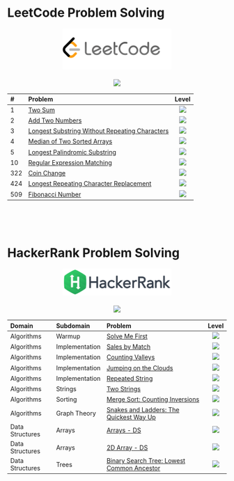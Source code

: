# LeetCode Problem Solving
<div style='float: center; text-align: center; margin-bottom: 20px' align="center">
  <a href='https://leetcode.com/jiaguo1000' target="_blank">
  <img width="250px" src="LeetCode/icon.png" />
  </a>
</div>

<p align="center">
  <img src="https://img.shields.io/badge/Language-Python-blue">
</p>


| #          | Problem                                 | Level |
| :-------------- |:--------------------------------------- |:-----:|
| 1     | [Two Sum](https://github.com/jiaguo1000/LeetCode-HackerRank/blob/main/LeetCode/Solutions/two-sum.py)                                                                               | <img src="https://img.shields.io/badge/-Easy-brightgreen"> |
| 2     | [Add Two Numbers](https://github.com/jiaguo1000/LeetCode-HackerRank/blob/main/LeetCode/Solutions/add-two-numbers.py)                                                               | <img src="https://img.shields.io/badge/-Medium-yellow">    |
| 3     | [Longest Substring Without Repeating Characters](https://github.com/jiaguo1000/LeetCode-HackerRank/blob/main/LeetCode/Solutions/longest-substring-without-repeating-characters.py) | <img src="https://img.shields.io/badge/-Medium-yellow">    |
| 4     | [Median of Two Sorted Arrays](https://github.com/jiaguo1000/LeetCode-HackerRank/blob/main/LeetCode/Solutions/median-of-two-sorted-arrays.py)                                       | <img src="https://img.shields.io/badge/-Hard-red">         |
| 5     | [Longest Palindromic Substring](https://github.com/jiaguo1000/LeetCode-HackerRank/blob/main/LeetCode/Solutions/longest-palindromic-substring.py)                                   | <img src="https://img.shields.io/badge/-Medium-yellow">    |
| 10    | [Regular Expression Matching](https://github.com/jiaguo1000/LeetCode-HackerRank/blob/main/LeetCode/Solutions/regular-expression-matching.py)                                       | <img src="https://img.shields.io/badge/-Hard-red">         |
| 322   | [Coin Change](https://github.com/jiaguo1000/LeetCode-HackerRank/blob/main/LeetCode/Solutions/coin-change.py)                                                                       | <img src="https://img.shields.io/badge/-Medium-yellow">    |
| 424   | [Longest Repeating Character Replacement](https://github.com/jiaguo1000/LeetCode-HackerRank/blob/main/LeetCode/Solutions/longest-repeating-character-replacement.py)               | <img src="https://img.shields.io/badge/-Medium-yellow">    |
| 509   | [Fibonacci Number](https://github.com/jiaguo1000/LeetCode-HackerRank/blob/main/LeetCode/Solutions/fibonacci-number.py)                                                             | <img src="https://img.shields.io/badge/-Easy-brightgreen"> |


<p align="center">
<br>
<br>
<br>
</p>


# HackerRank Problem Solving
<div style='float: center; text-align: center; margin-bottom: 20px' align="center">
  <a href='https://www.hackerrank.com/guojia1993' target="_blank">
  <img width="250px" src="HackerRank/icon.png" />
  </a>
</div>

<p align="center">
	<img src="https://img.shields.io/badge/Language-Python-blue">
</p>


| Domain          | Subdomain       | Problem                                 | Level |
| :-------------- | :-------------- |:--------------------------------------- |:-----:|
| Algorithms      | Warmup          | [Solve Me First](https://github.com/jiaguo1000/LeetCode-HackerRank/blob/main/HackerRank/Algorithms/solve-me-first.py)                                                            | <img src="https://img.shields.io/badge/-Easy-brightgreen"> |
| Algorithms      | Implementation  | [Sales by Match](https://github.com/jiaguo1000/LeetCode-HackerRank/blob/main/HackerRank/Algorithms/sales-by-match.py)                                                            | <img src="https://img.shields.io/badge/-Easy-brightgreen"> |
| Algorithms      | Implementation  | [Counting Valleys](https://github.com/jiaguo1000/LeetCode-HackerRank/blob/main/HackerRank/Algorithms/counting-valleys.py)    	                                                   | <img src="https://img.shields.io/badge/-Easy-brightgreen"> |
| Algorithms      | Implementation  | [Jumping on the Clouds](https://github.com/jiaguo1000/LeetCode-HackerRank/blob/main/HackerRank/Algorithms/jumping-on-the-clouds.py)                                              | <img src="https://img.shields.io/badge/-Easy-brightgreen"> |
| Algorithms      | Implementation  | [Repeated String](https://github.com/jiaguo1000/LeetCode-HackerRank/blob/main/HackerRank/Algorithms/repeated-string.py)                                                          | <img src="https://img.shields.io/badge/-Easy-brightgreen"> |
| Algorithms      | Strings         | [Two Strings](https://github.com/jiaguo1000/LeetCode-HackerRank/blob/main/HackerRank/Algorithms/two-strings.py)                                                                  | <img src="https://img.shields.io/badge/-Easy-brightgreen"> |
| Algorithms      | Sorting         | [Merge Sort: Counting Inversions](https://github.com/jiaguo1000/LeetCode-HackerRank/blob/main/HackerRank/Algorithms/merge-sort-counting-inversions.py)                           | <img src="https://img.shields.io/badge/-Hard-red">         |
| Algorithms      | Graph Theory    | [Snakes and Ladders: The Quickest Way Up](https://github.com/jiaguo1000/LeetCode-HackerRank/blob/main/HackerRank/Algorithms/snakes-and-ladders-the-quickest-way-up.py)           | <img src="https://img.shields.io/badge/-Medium-yellow">    |
| Data Structures | Arrays          | [Arrays - DS](https://github.com/jiaguo1000/LeetCode-HackerRank/blob/main/HackerRank/Data-Structures/arrays-DS.py)                                                               | <img src="https://img.shields.io/badge/-Easy-brightgreen"> |
| Data Structures | Arrays          | [2D Array - DS](https://github.com/jiaguo1000/LeetCode-HackerRank/blob/main/HackerRank/Data-Structures/2D-array-DS.py)                                                           | <img src="https://img.shields.io/badge/-Easy-brightgreen"> |
| Data Structures | Trees           | [Binary Search Tree: Lowest Common Ancestor](https://github.com/jiaguo1000/LeetCode-HackerRank/blob/main/HackerRank/Data-Structures/binary-search-tree-lowest-common-ancestor.py)| <img src="https://img.shields.io/badge/-Easy-brightgreen"> |


